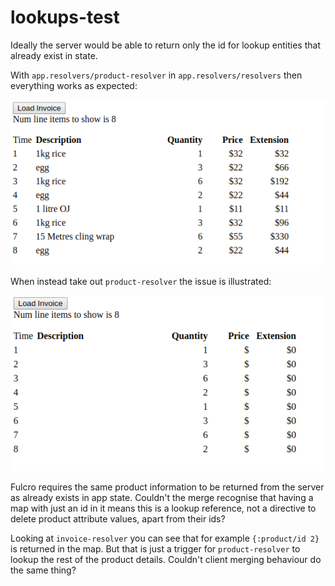 # lookups-test
Ideally the server would be able to return only the id for lookup entities that already exist in state.

With `app.resolvers/product-resolver` in `app.resolvers/resolvers` then everything works as expected:

![](imgs/works.png)

When instead take out `product-resolver` the issue is illustrated:

![](imgs/does_not_work.png)

Fulcro requires the same product information to be returned from the server as already exists in
app state. Couldn't the merge recognise that having a map with just an id in it means this is a lookup
reference, not a directive to delete product attribute values, apart from their ids?

Looking at `invoice-resolver` you can see that for example `{:product/id 2}` is returned in the map.
But that is just a trigger for `product-resolver` to lookup the rest of the product details. Couldn't
client merging behaviour do the same thing?
